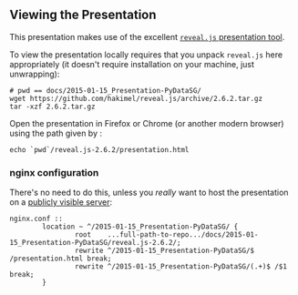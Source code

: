 ## Viewing the Presentation

This presentation makes use of the excellent [```reveal.js``` presentation tool](https://github.com/hakimel/reveal.js).

To view the presentation locally requires that you unpack ```reveal.js``` here appropriately 
(it doesn't require installation on your machine, just unwrapping): 

```
# pwd == docs/2015-01-15_Presentation-PyDataSG/
wget https://github.com/hakimel/reveal.js/archive/2.6.2.tar.gz
tar -xzf 2.6.2.tar.gz 
```

Open the presentation in Firefox or Chrome (or another modern browser) using the path given by : 

```
echo `pwd`/reveal.js-2.6.2/presentation.html
```

### nginx configuration 

There's no need to do this, unless you *really* want to host the 
presentation on a [publicly visible server](RedCatLabs.com/2015-01-15_Presentation-PySG/):

```
nginx.conf ::
        location ~ ^/2015-01-15_Presentation-PyDataSG/ {
                root    ...full-path-to-repo.../docs/2015-01-15_Presentation-PyDataSG/reveal.js-2.6.2/;
                rewrite ^/2015-01-15_Presentation-PyDataSG/$ /presentation.html break;
                rewrite ^/2015-01-15_Presentation-PyDataSG/(.+)$ /$1 break;
        }
```
